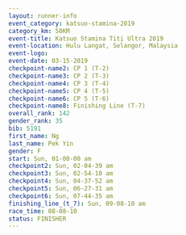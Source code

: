 ```yaml
---
layout: runner-info 
event_category: katsuo-stamina-2019 
category_km: 50KM 
event-title: Katsuo Stamina Titi Ultra 2019 
event-location: Hulu Langat, Selangor, Malaysia 
event-logo: 
event-date: 03-15-2019 
checkpoint-name2: CP 1 (T-2) 
checkpoint-name3: CP 2 (T-3) 
checkpoint-name4: CP 3 (T-4) 
checkpoint-name5: CP 4 (T-5) 
checkpoint-name6: CP 5 (T-6) 
checkpoint-name8: Finishing Line (T-7) 
overall_rank: 142
gender_rank: 35
bib: 5191
first_name: Ng
last_name: Pek Yin
gender: F
start: Sun, 01-00-00 am
checkpoint2: Sun, 02-04-39 am
checkpoint3: Sun, 02-54-10 am
checkpoint4: Sun, 04-37-52 am
checkpoint5: Sun, 06-27-31 am
checkpoint6: Sun, 07-44-35 am
finishing_line_(t_7): Sun, 09-08-10 am
race_time: 08-08-10
status: FINISHER
---
```

